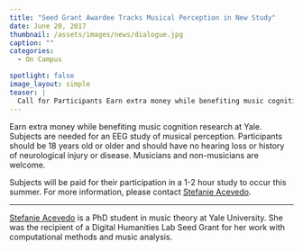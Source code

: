 ```yaml
---
title: "Seed Grant Awardee Tracks Musical Perception in New Study"
date: June 20, 2017
thumbnail: /assets/images/news/dialogue.jpg
caption: ""
categories: 
  - On Campus

spotlight: false 
image_layout: simple
teaser: |
  Call for Participants Earn extra money while benefiting music cognition research at Yale. Subjects are needed for an EEG study of musical perception. Participants should be 18 years old or older and should have no hearing loss or history of neurological injury or disease. Musicians and non-musicians are welcome.
---
```

   
Earn extra money while benefiting music cognition research at Yale. Subjects are needed for an EEG study of musical perception. Participants should be 18 years old or older and should have no hearing loss or history of neurological injury or disease. Musicians and non-musicians are welcome.
    
Subjects will be paid for their participation in a 1-2 hour study to occur this summer. For more information, please contact [Stefanie Acevedo](mailto:stefanie.acevedo@yale.edu).
    
---

[Stefanie Acevedo](http://yalemusic.yale.edu/people/stefanie-acevedo) is a PhD student in music theory at Yale University. She was the recipient of a Digital Humanities Lab Seed Grant for her work with computational methods and music analysis.